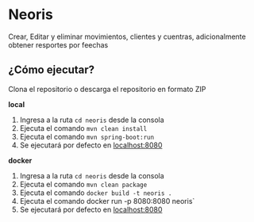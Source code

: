 # Neoris

Crear, Editar y eliminar movimientos, clientes y cuentras, adicionalmente obtener resportes por feechas

## ¿Cómo ejecutar?

Clona el repositorio o descarga el repositorio en formato ZIP

**local**

  1. Ingresa a la ruta `cd neoris` desde la consola
  2. Ejecuta el comando `mvn clean install`
  3. Ejecuta el comando `mvn spring-boot:run`
  4. Se ejecutará por defecto en [localhost:8080]()

**docker**

  1. Ingresa a la ruta `cd neoris` desde la consola
  2. Ejecuta el comando `mvn clean package`
  3. Ejecuta el comando `docker build -t neoris .`
  4. Ejecuta el comando docker run -p 8080:8080 neoris`
  5. Se ejecutará por defecto en [localhost:8080]()
